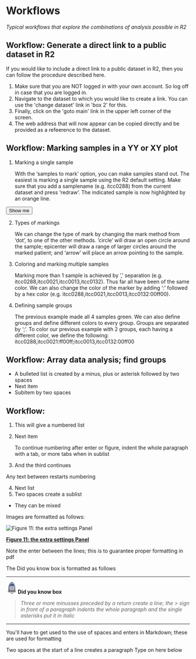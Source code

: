 <a id="r2_workflows"> </a>


Workflows
===========================================

*Typical workflows that explore the combinations of analysis possible in R2*

Workflow: Generate a direct link to a public dataset in R2
-----

If you would like to include a direct link to a public dataset in R2, then you can follow the procedure described here.

1.  Make sure that you are NOT logged in with your own account. So log off in case that you are logged in.
2.  Navigate to the dataset to which you would like to create a link. You can use the 'change dataset' link in 'box 2' for this.
3.  Finally, click on the 'goto main' link in the upper left corner of the screen.
4.  The web address that will now appear can be copied directly and be provided as a refeerence to the dataset.


Workflow: Marking samples in a YY or XY plot
-----

1.  Marking a single sample

	With the ‘samples to mark’ option, you can make samples stand out. The easiest is marking a single sample using the R2 default setting. Make sure that you add a samplename (e.g. itcc0288) from the current dataset and press ‘redraw’. The indicated sample is now highlighted by an orange line.

<form name="test" action="https://hgserver1.amc.nl/cgi-bin/r2/main.cgi" enctype="multipart/form-data" target="R2" method="post">
  <input type="hidden" name="option" value="display2">
  <input type="hidden" name="table" value="ps_avgpres_nbadam88_u133p2">
  <input type="hidden" name="graphtype" value="YY">
  <input type="hidden" name="cortype" value="transform_2log">
  <input type="hidden" name="factor" value="209757_s_at">
  <input type="hidden" name="factor2" value="209757_s_at">
  <button type="submit">Show me</button>
</form>

2.  Types of markings

	We can change the type of mark by changing the mark method from ‘dot’, to one of the other methods. ‘circle’ will draw an open circle around the sample; epicenter will draw a range of larger circles around the marked patient; and ‘arrow’ will place an arrow pointing to the sample.
	

3.  Coloring and marking multiple samples

	Marking more than 1 sample is achieved by ’,’ separation (e.g. itcc0288,itcc0021,itcc0013,itcc0132).
Thus far all have been of the same color. We can also change the color of the marker by adding ‘:’ followed by a hex color (e.g. itcc0288,itcc0021,itcc0013,itcc0132:00ff00).


4.  Defining sample groups

	The previous example made all 4 samples green. We can also define groups and define different colors to every group. Groups are separated by ‘;’. To color our previous example with 2 groups, each having a different color, we define the following: itcc0288,itcc0021:ff00ff;itcc0013,itcc0132:00ff00




Workflow: Array data analysis; find groups
-----

-  A bulleted list is created by a minus, plus or asterisk followed by two spaces
-  Next item
  -  Subitem by two spaces


Workflow: 
-----

1.  This will give a numbered list
2.  Next item
	
	To continue numbering after enter or figure, indent the whole paragraph with a tab, or more tabs when in sublist
	
3.  And the third continues

Any text between restarts numbering

4.  Next list
  1. Two spaces create a sublist
  *  They can be mixed

Images are formatted as follows:

![Figure 11: the extra settings Panel](_static/images/OneGene_Adapting.png)

[**Figure 11: the extra settings Panel**](_static/images/OneGene_Adapting.png)

Note the enter between the lines; this is to guarantee proper formatting in pdf

The Did you know box is formatted as follows

---------
  ![](_static/images/R2d2_logo.png)**Did you know box**


> *Three or more minusses preceded by a return create a line; the > sign in front of a paragraph indents the whole paragraph and the single asterisks put it in italic*

---------

You'll have to get used to the use of spaces and enters in Markdown; these are used for formatting


  Two spaces at the start of a line creates a paragraph
Type on here below  


  







